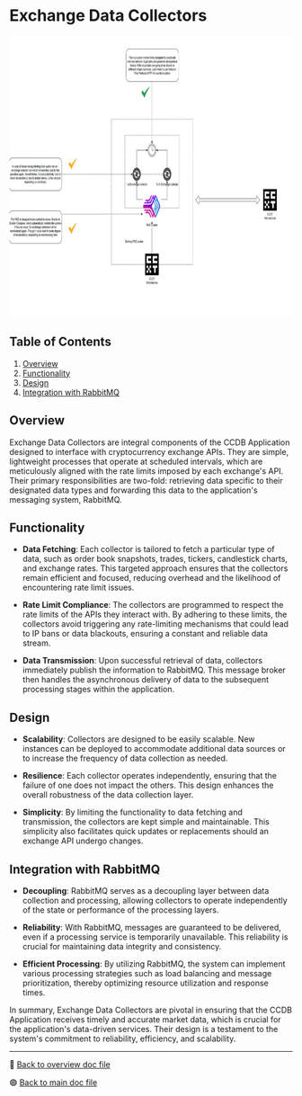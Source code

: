 # Exchange Data Collectors

<img src="../../public/images/architecture/collector_schema.jpg" alt="Collector Schema" height="500"/>

## Table of Contents

1. [Overview](#overview)
2. [Functionality](#functionality)
3. [Design](#design)
4. [Integration with RabbitMQ](#integration-with-rabbitmq)

## Overview

Exchange Data Collectors are integral components of the CCDB Application designed to interface with cryptocurrency exchange APIs. They are simple, lightweight processes that operate at scheduled intervals, which are meticulously aligned with the rate limits imposed by each exchange's API. Their primary responsibilities are two-fold: retrieving data specific to their designated data types and forwarding this data to the application's messaging system, RabbitMQ.

## Functionality

-   **Data Fetching**: Each collector is tailored to fetch a particular type of data, such as order book snapshots, trades, tickers, candlestick charts, and exchange rates. This targeted approach ensures that the collectors remain efficient and focused, reducing overhead and the likelihood of encountering rate limit issues.

-   **Rate Limit Compliance**: The collectors are programmed to respect the rate limits of the APIs they interact with. By adhering to these limits, the collectors avoid triggering any rate-limiting mechanisms that could lead to IP bans or data blackouts, ensuring a constant and reliable data stream.

-   **Data Transmission**: Upon successful retrieval of data, collectors immediately publish the information to RabbitMQ. This message broker then handles the asynchronous delivery of data to the subsequent processing stages within the application.

## Design

-   **Scalability**: Collectors are designed to be easily scalable. New instances can be deployed to accommodate additional data sources or to increase the frequency of data collection as needed.

-   **Resilience**: Each collector operates independently, ensuring that the failure of one does not impact the others. This design enhances the overall robustness of the data collection layer.

-   **Simplicity**: By limiting the functionality to data fetching and transmission, the collectors are kept simple and maintainable. This simplicity also facilitates quick updates or replacements should an exchange API undergo changes.

## Integration with RabbitMQ

-   **Decoupling**: RabbitMQ serves as a decoupling layer between data collection and processing, allowing collectors to operate independently of the state or performance of the processing layers.

-   **Reliability**: With RabbitMQ, messages are guaranteed to be delivered, even if a processing service is temporarily unavailable. This reliability is crucial for maintaining data integrity and consistency.

-   **Efficient Processing**: By utilizing RabbitMQ, the system can implement various processing strategies such as load balancing and message prioritization, thereby optimizing resource utilization and response times.

In summary, Exchange Data Collectors are pivotal in ensuring that the CCDB Application receives timely and accurate market data, which is crucial for the application's data-driven services. Their design is a testament to the system's commitment to reliability, efficiency, and scalability.

---

🔵 [Back to overview doc file](./overview.md)

🟣 [Back to main doc file](../../README.md)
